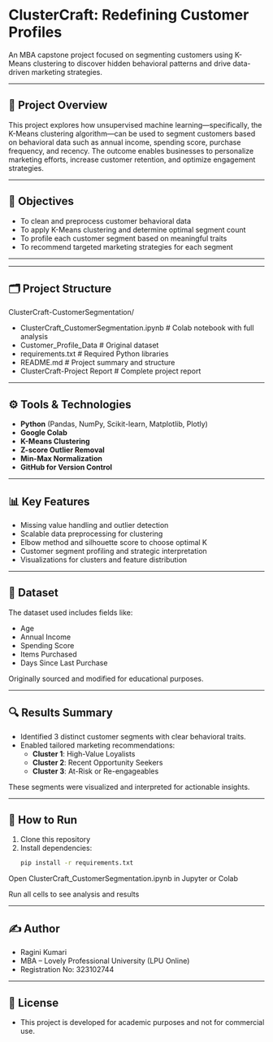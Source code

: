 # ClusterCraft: Redefining Customer Profiles

An MBA capstone project focused on segmenting customers using K-Means clustering to discover hidden behavioral patterns and drive data-driven marketing strategies.

---

## 📌 Project Overview

This project explores how unsupervised machine learning—specifically, the K-Means clustering algorithm—can be used to segment customers based on behavioral data such as annual income, spending score, purchase frequency, and recency. The outcome enables businesses to personalize marketing efforts, increase customer retention, and optimize engagement strategies.

---

## 🧠 Objectives

- To clean and preprocess customer behavioral data
- To apply K-Means clustering and determine optimal segment count
- To profile each customer segment based on meaningful traits
- To recommend targeted marketing strategies for each segment

---
---

## 🗂️ Project Structure

ClusterCraft-CustomerSegmentation/
- ClusterCraft_CustomerSegmentation.ipynb # Colab notebook with full analysis
- Customer_Profile_Data # Original dataset
- requirements.txt # Required Python libraries
- README.md # Project summary and structure
- ClusterCraft-Project Report # Complete project report
  
---

## ⚙️ Tools & Technologies

- **Python** (Pandas, NumPy, Scikit-learn, Matplotlib, Plotly)
- **Google Colab**
- **K-Means Clustering**
- **Z-score Outlier Removal**
- **Min-Max Normalization**
- **GitHub for Version Control**

---

## 📊 Key Features

- Missing value handling and outlier detection
- Scalable data preprocessing for clustering
- Elbow method and silhouette score to choose optimal K
- Customer segment profiling and strategic interpretation
- Visualizations for clusters and feature distribution

---

## 📁 Dataset

The dataset used includes fields like:
- Age
- Annual Income
- Spending Score
- Items Purchased
- Days Since Last Purchase

Originally sourced and modified for educational purposes.

---

## 🔍 Results Summary

- Identified 3 distinct customer segments with clear behavioral traits.
- Enabled tailored marketing recommendations:
  - **Cluster 1**: High-Value Loyalists
  - **Cluster 2**: Recent Opportunity Seekers
  - **Cluster 3**: At-Risk or Re-engageables

These segments were visualized and interpreted for actionable insights.

---

## 📌 How to Run

1. Clone this repository  
2. Install dependencies:
   ```bash
   pip install -r requirements.txt

Open ClusterCraft_CustomerSegmentation.ipynb in Jupyter or Colab

Run all cells to see analysis and results

---

## ✍️ Author

- Ragini Kumari
- MBA – Lovely Professional University (LPU Online)
- Registration No: 323102744

---

## 📃 License

- This project is developed for academic purposes and not for commercial use.
   
